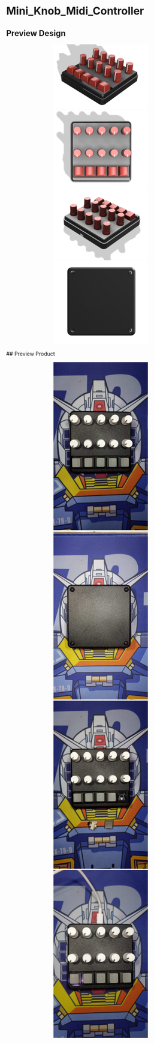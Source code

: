 # Mini_Knob_Midi_Controller

## Preview Design 
<p align="center">
    <img src="DOC/knob_midi_controller.png" width="50%" height="50%">
    <img src="DOC/knob_midi_controller1.png" width="50%" height="50%">
    <img src="DOC/knob_midi_controller2.png" width="50%" height="50%">
    <img src="DOC/knob_midi_controller3.png" width="50%" height="50%">
</p>
## Preview Product 
<p align="center">
    <img src="DOC/real1.jpeg" width="50%" height="50%">
    <img src="DOC/real2.jpeg" width="50%" height="50%">
    <img src="DOC/real3.jpeg" width="50%" height="50%">
    <img src="DOC/real4.jpeg" width="50%" height="50%">
</p>
